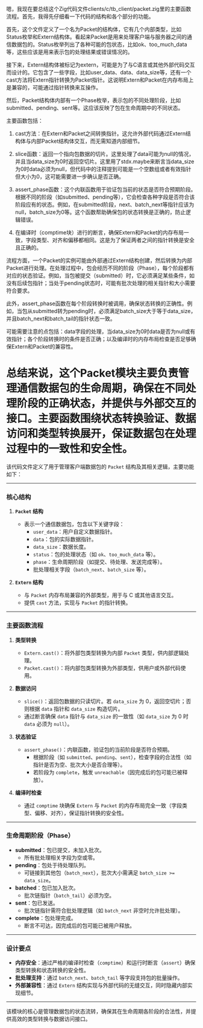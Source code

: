 嗯，我现在要总结这个Zig代码文件clients/c/tb_client/packet.zig里的主要函数流程。首先，我得先仔细看一下代码的结构和各个部分的功能。

首先，这个文件定义了一个名为Packet的结构体，它有几个内部类型，比如Status枚举和Extern结构体。看起来Packet是用来处理客户端与服务器之间的通信数据包的。Status枚举列出了各种可能的包状态，比如ok、too_much_data等，这些应该是用来表示包的处理结果或错误情况的。

接下来，Extern结构体被标记为extern，可能是为了与C语言或其他外部代码交互而设计的。它包含了一些字段，比如user_data、data、data_size等，还有一个cast方法将Extern指针转换为Packet指针。这说明Extern和Packet在内存布局上是兼容的，可能通过指针转换来互操作。

然后，Packet结构体内部有一个Phase枚举，表示包的不同处理阶段，比如submitted、pending、sent等。这应该反映了包在生命周期中的不同状态。

主要函数包括：

1. cast方法：在Extern和Packet之间转换指针。这允许外部代码通过Extern结构体与内部Packet结构体交互，而无需知道内部细节。

2. slice函数：返回一个指向包数据的切片。这里处理了data可能为null的情况，并且当data_size为0时返回空切片。这里用了stdx.maybe来断言当data_size为0时data必须为null，但代码中的注释提到可能是一个空数组或者有效指针但大小为0，这可能需要进一步确认是否正确。

3. assert_phase函数：这个内联函数用于验证包当前的状态是否符合预期阶段。根据不同的阶段（如submitted、pending等），它会检查各种字段是否符合该阶段应有的状态。例如，在submitted阶段，next、batch_next等指针应该为null，batch_size为0等。这个函数帮助确保包的状态转换是正确的，防止逻辑错误。

4. 在编译时（comptime块）进行的断言，确保Extern和Packet的内存布局一致，字段类型、对齐和偏移都相同。这是为了保证两者之间的指针转换是安全且正确的。

流程方面，一个Packet的实例可能由外部通过Extern结构创建，然后转换为内部Packet进行处理。在处理过程中，包会经历不同的阶段（Phase），每个阶段都有对应的状态验证。例如，当包被提交（submitted）时，它必须满足某些条件，如没有后续包指针；当处于pending状态时，可能有批次处理的相关指针和大小需要符合要求。

此外，assert_phase函数在每个阶段转换时被调用，确保状态转换的正确性。例如，当包从submitted转为pending时，必须满足batch_size大于等于data_size，并且batch_next和batch_tail的指针状态一致。

可能需要注意的点包括：data字段的处理，当data_size为0时data是否为null或有效指针；各个阶段转换时的条件是否正确；以及编译时的内存布局检查是否足够确保Extern和Packet的兼容性。

总结来说，这个Packet模块主要负责管理通信数据包的生命周期，确保在不同处理阶段的正确状态，并提供与外部交互的接口。主要函数围绕状态转换验证、数据访问和类型转换展开，保证数据包在处理过程中的一致性和安全性。
================================================
该代码文件定义了用于管理客户端数据包的 `Packet` 结构及其相关逻辑，主要功能如下：

---

### **核心结构**
1. **`Packet` 结构**  
   - 表示一个通信数据包，包含以下关键字段：
     - `user_data`：用户自定义数据指针。
     - `data`：包的实际数据指针。
     - `data_size`：数据长度。
     - `status`：包的处理状态（如 `ok`、`too_much_data` 等）。
     - `phase`：生命周期阶段（如提交、待处理、发送完成等）。
     - 批处理相关字段（`batch_next`、`batch_size` 等）。

2. **`Extern` 结构**  
   - 与 `Packet` 内存布局兼容的外部类型，用于与 C 或其他语言交互。
   - 提供 `cast` 方法，实现与 `Packet` 的指针转换。

---

### **主要函数流程**
1. **类型转换**  
   - `Extern.cast()`：将外部包类型转换为内部 `Packet` 类型，供内部逻辑处理。
   - `Packet.cast()`：将内部包类型转换为外部类型，供用户或外部代码使用。

2. **数据访问**  
   - `slice()`：返回包数据的只读切片。若 `data_size` 为 0，返回空切片；否则根据 `data` 指针和 `data_size` 构造切片。  
   - 通过断言确保 `data` 指针与 `data_size` 的一致性（如 `data_size` 为 0 时 `data` 必须为 `null`）。

3. **状态验证**  
   - `assert_phase()`：内联函数，验证包的当前阶段是否符合预期。  
     - 根据阶段（如 `submitted`、`pending`、`sent`），检查字段的合法性（如指针是否为空、批次大小是否合理等）。  
     - 若阶段为 `complete`，触发 `unreachable`（因完成后的包可能已被释放）。

4. **编译时检查**  
   - 通过 `comptime` 块确保 `Extern` 与 `Packet` 的内存布局完全一致（字段类型、偏移、对齐），保证指针转换的安全性。

---

### **生命周期阶段（Phase）**
- **submitted**：包已提交，未加入批次。  
  - 所有批处理相关字段为空或零。
- **pending**：包处于待处理队列。  
  - 可链接到其他包（`batch_next`），批次大小需满足 `batch_size >= data_size`。
- **batched**：包已加入批次。  
  - 批次链指针（`batch_tail`）必须为空。
- **sent**：包已发送。  
  - 批次链指针需符合批处理逻辑（如 `batch_next` 非空时允许批处理）。
- **complete**：包处理完成。  
  - 断言不可达，因完成后的包可能已被用户释放。

---

### **设计要点**
- **内存安全**：通过严格的编译时检查（`comptime`）和运行时断言（`assert`）确保类型转换和状态转换的安全性。
- **批处理支持**：通过 `batch_next`、`batch_tail` 等字段支持包的批量操作。
- **外部兼容性**：通过 `Extern` 结构实现与外部代码的无缝交互，同时隐藏内部实现细节。

---

该模块的核心是管理数据包的状态流转，确保其在生命周期各阶段的合法性，并提供高效的类型转换与数据访问接口。